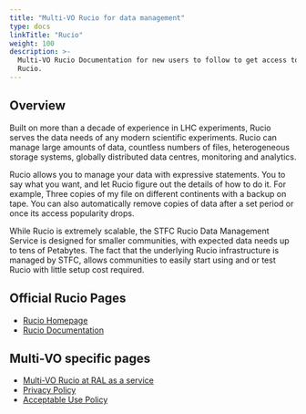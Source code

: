 ```yaml
---
title: "Multi-VO Rucio for data management"
type: docs
linkTitle: "Rucio"
weight: 100
description: >-
  Multi-VO Rucio Documentation for new users to follow to get access to, and use
  Rucio.
---
```


## Overview

Built on more than a decade of experience in LHC experiments, Rucio serves the
data needs of any modern scientific experiments. Rucio can manage large amounts
of data, countless numbers of files, heterogeneous storage systems, globally
distributed data centres, monitoring and analytics.

Rucio allows you to manage your data with expressive statements. You to say what
you want, and let Rucio figure out the details of how to do it. For example,
Three copies of my file on different continents with a backup on tape. You can
also automatically remove copies of data after a set period or once its access
popularity drops.

While Rucio is extremely scalable, the STFC Rucio Data Management Service is
designed for smaller communities, with expected data needs up to tens of
Petabytes. The fact that the underlying Rucio infrastructure is managed by STFC,
allows communities to easily start using and or test Rucio with little setup
cost required.

## Official Rucio Pages

- [Rucio Homepage](https://rucio.cern.ch/)
- [Rucio Documentation](https://rucio.cern.ch/documentation/)

## Multi-VO specific pages

- [Multi-VO Rucio at RAL as a service](https://www.scd.stfc.ac.uk/Pages/SCD-STFC-Rucio-Data-Management-Service.aspx)
- [Privacy Policy](https://www.scd.stfc.ac.uk/Pages/STFC-Rucio-Privacy-Notice.aspx)
- [Acceptable Use Policy](https://www.scd.stfc.ac.uk/Pages/STFC-Rucio-Acceptable-Use-Policy.aspx)
